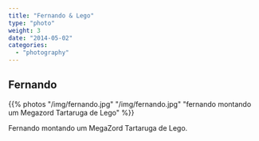 ```yaml
---
title: "Fernando & Lego"
type: "photo"
weight: 3
date: "2014-05-02"
categories:
  - "photography"
---
```


## Fernando


{{% photos "/img/fernando.jpg" "/img/fernando.jpg" "fernando montando um Megazord Tartaruga de Lego" %}}


Fernando montando um MegaZord Tartaruga de Lego.
